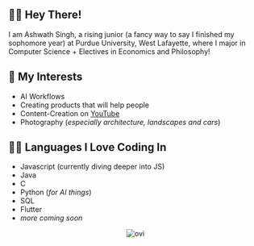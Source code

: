 ## 👋🏼 Hey There!

I am Ashwath Singh, a rising junior (a fancy way to say I finished my sophomore year) at Purdue University, West Lafayette, where I major in Computer Science + Electives in Economics and Philosophy! 

## 🧠 My Interests
- AI Workflows
- Creating products that will help people
- Content-Creation on [YouTube](https://www.youtube.com/@ashwathsingh)
- Photography (_especially architecture, landscapes and cars_)

## 🤟🏼 Languages I Love Coding In
- Javascript (currently diving deeper into JS) 
- Java
- C
- Python (_for AI things_)
- SQL
- Flutter 
- _more coming soon_


<center>
<img src="https://github-readme-stats.vercel.app/api/top-langs?username=AshwathSingh&show_icons=true&locale=en&layout=compact&theme=chartreuse-dark" alt="ovi" />
</center>
<!--
**AshwathSingh/AshwathSingh** is a ✨ _special_ ✨ repository because its `README.md` (this file) appears on your GitHub profile.

Here are some ideas to get you started:

- 🔭 I’m currently working on ...
- 🌱 I’m currently learning ...
- 👯 I’m looking to collaborate on ...
- 🤔 I’m looking for help with ...
- 💬 Ask me about ...
- 📫 How to reach me: ...
- 😄 Pronouns: ...
- ⚡ Fun fact: ...
-->
